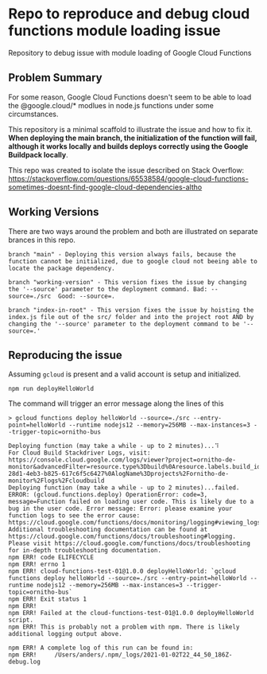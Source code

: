 # Repo to reproduce and debug cloud functions module loading issue

Repository to debug issue with module loading of Google Cloud Functions

## Problem Summary

For some reason, Google Cloud Functions doesn't seem to be able to load the @google.cloud/* modlues in node.js functions under some circumstances.

This repository is a minimal scaffold to illustrate the issue and how to fix it.
**When deploying the main branch, the initialization of the function will fail, although it works locally and builds deploys correctly using the Google Buildpack locally**.

This repo was created to isolate the issue described on Stack Overflow: https://stackoverflow.com/questions/65538584/google-cloud-functions-sometimes-doesnt-find-google-cloud-dependencies-altho

## Working Versions

There are two ways around the problem and both are illustrated on separate brances in this repo.

```
branch "main" - Deploying this version always fails, because the function cannot be initialized, due to google cloud not beeing able to locate the package dependency.

branch "working-version" - This version fixes the issue by changing the '--source' parameter to the deployment command. Bad: --source=./src  Good: --source=.

branch "index-in-root" - This version fixes the issue by hoisting the index.js file out of the src/ folder and into the project root AND by changing the '--source' parameter to the deployment command to be '--source=.'

```

## Reproducing the issue

Assuming `gcloud` is present and a valid account is setup and initialized.

```
npm run deployHelloWorld
```

The command will trigger an error message along the lines of this

```
> gcloud functions deploy helloWorld --source=./src --entry-point=helloWorld --runtime nodejs12 --memory=256MB --max-instances=3 --trigger-topic=ornitho-bus

Deploying function (may take a while - up to 2 minutes)...⠹
For Cloud Build Stackdriver Logs, visit: https://console.cloud.google.com/logs/viewer?project=ornitho-de-monitor&advancedFilter=resource.type%3Dbuild%0Aresource.labels.build_id%3D75a347c3-28d1-4eb3-b825-617c6f5c6427%0AlogName%3Dprojects%2Fornitho-de-monitor%2Flogs%2Fcloudbuild
Deploying function (may take a while - up to 2 minutes)...failed.
ERROR: (gcloud.functions.deploy) OperationError: code=3, message=Function failed on loading user code. This is likely due to a bug in the user code. Error message: Error: please examine your function logs to see the error cause: https://cloud.google.com/functions/docs/monitoring/logging#viewing_logs. Additional troubleshooting documentation can be found at https://cloud.google.com/functions/docs/troubleshooting#logging. Please visit https://cloud.google.com/functions/docs/troubleshooting for in-depth troubleshooting documentation.
npm ERR! code ELIFECYCLE
npm ERR! errno 1
npm ERR! cloud-functions-test-01@1.0.0 deployHelloWorld: `gcloud functions deploy helloWorld --source=./src --entry-point=helloWorld --runtime nodejs12 --memory=256MB --max-instances=3 --trigger-topic=ornitho-bus`
npm ERR! Exit status 1
npm ERR!
npm ERR! Failed at the cloud-functions-test-01@1.0.0 deployHelloWorld script.
npm ERR! This is probably not a problem with npm. There is likely additional logging output above.

npm ERR! A complete log of this run can be found in:
npm ERR!     /Users/anders/.npm/_logs/2021-01-02T22_44_50_186Z-debug.log
```
